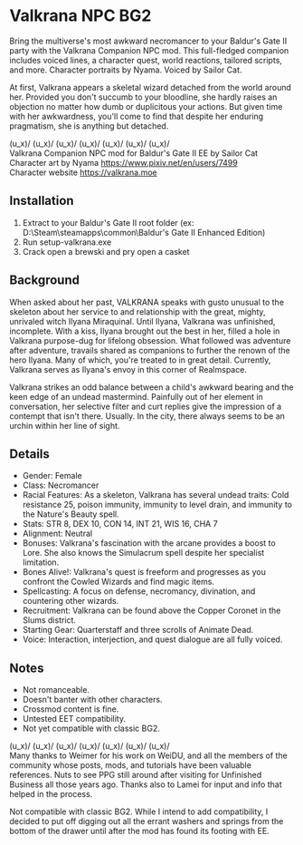 # Valkrana NPC BG2
Bring the multiverse's most awkward necromancer to your Baldur's Gate II party with the Valkrana Companion NPC mod. This full-fledged companion includes voiced lines, a character quest, world reactions, tailored scripts, and more. Character portraits by Nyama. Voiced by Sailor Cat.  
  
At first, Valkrana appears a skeletal wizard detached from the world around her. Provided you don't succumb to your bloodline, she hardly raises an objection no matter how dumb or duplicitous your actions. But given time with her awkwardness, you'll come to find that despite her enduring pragmatism, she is anything but detached.  
  
(u_x)/ (u_x)/ (u_x)/ (u_x)/ (u_x)/ (u_x)/ (u_x)/  
Valkrana Companion NPC mod for Baldur's Gate II EE by Sailor Cat  
Character art by Nyama https://www.pixiv.net/en/users/7499  
Character website https://valkrana.moe  
  
## Installation
1. Extract to your Baldur's Gate II root folder (ex: D:\Steam\steamapps\common\Baldur's Gate II Enhanced Edition\)  
2. Run setup-valkrana.exe  
3. Crack open a brewski and pry open a casket  

## Background   
When asked about her past, VALKRANA speaks with gusto unusual to the skeleton about her service to and relationship with the great, mighty, unrivaled witch Ilyana Miraquinal. Until Ilyana, Valkrana was unfinished, incomplete. With a kiss, Ilyana brought out the best in her, filled a hole in Valkrana purpose-dug for lifelong obsession. What followed was adventure after adventure, travails shared as companions to further the renown of the hero Ilyana. Many of which, you're treated to in great detail. Currently, Valkrana serves as Ilyana's envoy in this corner of Realmspace.  
  
Valkrana strikes an odd balance between a child's awkward bearing and the keen edge of an undead mastermind. Painfully out of her element in conversation, her selective filter and curt replies give the impression of a contempt that isn't there. Usually. In the city, there always seems to be an urchin within her line of sight.  
  
  
## Details  
* Gender: Female 
* Class: Necromancer
* Racial Features: As a skeleton, Valkrana has several undead traits: Cold resistance 25, poison immunity, immunity to level drain, and immunity to the Nature's Beauty spell.
* Stats: STR 8, DEX 10, CON 14, INT 21, WIS 16, CHA 7
* Alignment: Neutral
* Bonuses: Valkrana's fascination with the arcane provides a boost to Lore. She also knows the Simulacrum spell despite her specialist limitation.
* Bones Alive!: Valkrana's quest is freeform and progresses as you confront the Cowled Wizards and find magic items.
* Spellcasting: A focus on defense, necromancy, divination, and countering other wizards.
* Recruitment: Valkrana can be found above the Copper Coronet in the Slums district.
* Starting Gear: Quarterstaff and three scrolls of Animate Dead.
* Voice: Interaction, interjection, and quest dialogue are all fully voiced.

  
## Notes   
* Not romanceable.  
* Doesn't banter with other characters.  
* Crossmod content is fine.  
* Untested EET compatibility.  
* Not yet compatible with classic BG2.  
   

(u_x)/ (u_x)/ (u_x)/ (u_x)/ (u_x)/ (u_x)/ (u_x)/  
Many thanks to Weimer for his work on WeiDU, and all the members of the community whose posts, mods, and tutorials have been valuable references. Nuts to see PPG still around after visiting for Unfinished Business all those years ago. Thanks also to Lamei for input and info that helped in the process.  

Not compatible with classic BG2. While I intend to add compatibility, I decided to put off digging out all the errant washers and springs from the bottom of the drawer until after the mod has found its footing with EE.  
